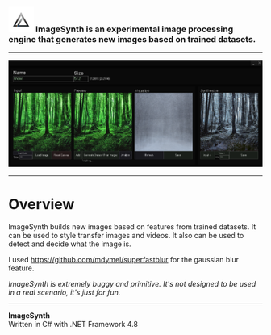 <!-- # [<b>>> Download Latest</b>](https://github.com/o7q/MediaDownloader/releases/latest/download/MediaDownloader.exe) -->
### <img src="assets/images/logo.png" width=50px> ImageSynth is an experimental image processing engine that generates new images based on trained datasets.

---

<img src="assets/images/program.png">

---

# Overview
ImageSynth builds new images based on features from trained datasets. It can be used to style transfer images and videos. It also can be used to detect and decide what the image is.


I used https://github.com/mdymel/superfastblur for the gaussian blur feature.

*ImageSynth is extremely buggy and primitive. It's not designed to be used in a real scenario, it's just for fun.*

<!-- ---

## **Interface** -->

---

**ImageSynth** \
Written in C# with .NET Framework 4.8